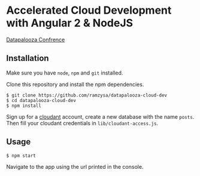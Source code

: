 # Accelerated Cloud Development with Angular 2 & NodeJS
[Datapalooza Confrence](http://www.spark.tc/datapalooza/tel-aviv/)

## Installation
Make sure you have `node`, `npm` and `git` installed.

Clone this repository and install the npm dependencies.

```
$ git clone https://github.com/ramzysa/datapalooza-cloud-dev
$ cd datapalooza-cloud-dev
$ npm install
```

Sign up for a [cloudant](https://cloudant.com/) account, create a new database with the name `posts`. Then fill your cloudant credentials in `lib/cloudant-access.js`.

## Usage
```
$ npm start
```

Navigate to the app using the url printed in the console.
